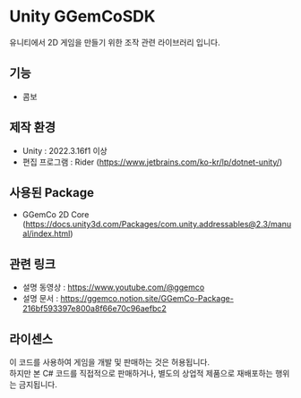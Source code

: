 # Unity GGemCoSDK
유니티에서 2D 게임을 만들기 위한 조작 관련 라이브러리 입니다.

## 기능
- 콤보

## 제작 환경
- Unity : 2022.3.16f1 이상
- 편집 프로그램 : Rider (https://www.jetbrains.com/ko-kr/lp/dotnet-unity/)

## 사용된 Package
- GGemCo 2D Core (https://docs.unity3d.com/Packages/com.unity.addressables@2.3/manual/index.html)

## 관련 링크
- 설명 동영상 : https://www.youtube.com/@ggemco
- 설명 문서 : https://ggemco.notion.site/GGemCo-Package-216bf593397e800a8f66e70c96aefbc2

## 라이센스
이 코드를 사용하여 게임을 개발 및 판매하는 것은 허용됩니다.<br>
하지만 본 C# 코드를 직접적으로 판매하거나, 별도의 상업적 제품으로 재배포하는 행위는 금지됩니다.
